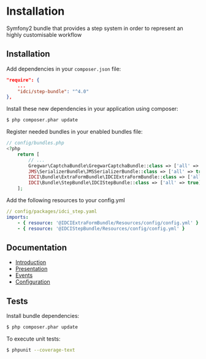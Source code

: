 Installation
============

Symfony2 bundle that provides a step system in order to represent an highly customisable workflow


Installation
------------

Add dependencies in your `composer.json` file:
```json
"require": {
    ...
    "idci/step-bundle": "^4.0"
},
```

Install these new dependencies in your application using composer:
```sh
$ php composer.phar update
```

Register needed bundles in your enabled bundles file:
```php
// config/bundles.php
<?php
    return [
        // ...
        Gregwar\CaptchaBundle\GregwarCaptchaBundle::class => ['all' => true],
        JMS\SerializerBundle\JMSSerializerBundle::class => ['all' => true],
        IDCI\Bundle\ExtraFormBundle\IDCIExtraFormBundle::class => ['all' => true],
        IDCI\Bundle\StepBundle\IDCIStepBundle::class => ['all' => true],
    ];
```

Add the following resources to your config.yml
```yml
// config/packages/idci_step.yaml
imports:
    - { resource: '@IDCIExtraFormBundle/Resources/config/config.yml' }
    - { resource: '@IDCIStepBundle/Resources/config/config.yml' }
```


Documentation
-------------

* [Introduction](Resources/doc/introduction.md)
* [Presentation](Resources/doc/presentation.md)
* [Events](Resources/doc/events.md)
* [Configuration](Resources/doc/configuration.md)


Tests
-----

Install bundle dependencies:
```sh
$ php composer.phar update
```

To execute unit tests:
```sh
$ phpunit --coverage-text
```
